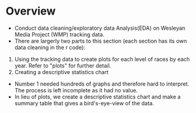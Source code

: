 # Overview
* Conduct data cleaning/exploratory data Analysis(EDA) on Wesleyan Media Project (WMP) tracking data. 
* There are largerly two parts to this section (each section has its own data cleaning in the r code): 
1) Using the tracking data to create plots for each level of races by each year. Refer to "plots" for further detail.
2) Creating a descriptive statistics chart 


* Number 1 needed hundreds of graphs and therefore hard to interpret. The process is left incomplete as it had no value. 
* In lieu of plots, we create a descriptive statistics chart and make a summary table that gives a bird's-eye-view of the data. 


